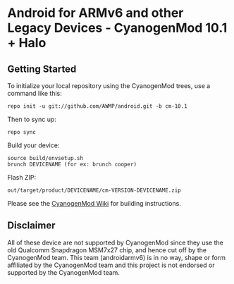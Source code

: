 Android for ARMv6 and other Legacy Devices - CyanogenMod 10.1 + Halo
===========

Getting Started
---------------

To initialize your local repository using the CyanogenMod trees, use a command like this:

    repo init -u git://github.com/AWMP/android.git -b cm-10.1

Then to sync up:

    repo sync

Build your device:

    source build/envsetup.sh
    brunch DEVICENAME (for ex: brunch cooper)

Flash ZIP:

    out/target/product/DEVICENAME/cm-VERSION-DEVICENAME.zip


Please see the [CyanogenMod Wiki](http://wiki.cyanogenmod.org/) for building instructions.


Disclaimer
--------

All of these device are not supported by CyanogenMod since they use the old Qualcomm
Snapdragon MSM7x27 chip, and hence cut off by the CyanogenMod team. This team (androidarmv6)
is in no way, shape or form affiliated by the CyanogenMod team and this project is not
endorsed or supported by the CyanogenMod team.
